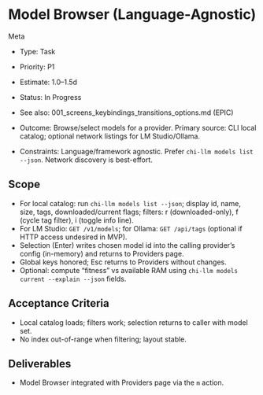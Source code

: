 # Model Browser (Language‑Agnostic)

Meta
- Type: Task
- Priority: P1
 - Estimate: 1.0–1.5d
 - Status: In Progress
- See also: 001_screens_keybindings_transitions_options.md (EPIC)

- Outcome: Browse/select models for a provider. Primary source: CLI local catalog; optional network listings for LM Studio/Ollama.
- Constraints: Language/framework agnostic. Prefer `chi-llm models list --json`. Network discovery is best-effort.

## Scope
- For local catalog: run `chi-llm models list --json`; display id, name, size, tags, downloaded/current flags; filters: r (downloaded-only), f (cycle tag filter), i (toggle info line).
- For LM Studio: `GET /v1/models`; for Ollama: `GET /api/tags` (optional if HTTP access undesired in MVP).
- Selection (Enter) writes chosen model id into the calling provider’s config (in-memory) and returns to Providers page.
- Global keys honored; Esc returns to Providers without changes.
- Optional: compute “fitness” vs available RAM using `chi-llm models current --explain --json` fields.

## Acceptance Criteria
- Local catalog loads; filters work; selection returns to caller with model set.
- No index out-of-range when filtering; layout stable.

## Deliverables
- Model Browser integrated with Providers page via the `m` action.
